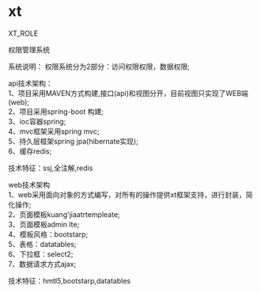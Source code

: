 # xt
XT_ROLE

权限管理系统

系统说明：
权限系统分为2部分：访问权限权限，数据权限;

api技术架构：
<br/>  1、项目采用MAVEN方式构建,接口(api)和视图分开，目前视图只实现了WEB端(web);
<br/>  2、项目采用spring-boot 构建;
<br/>  3、ioc容器spring;
<br/>  4、mvc框架采用spring mvc;
<br/>  5、持久层框架spring jpa(hibernate实现);
<br/>  6、缓存redis;

技术特征：ssj,全注解,redis

web技术架构
<br/>  1、web采用面向对象的方式编写，对所有的操作提供xt框架支持，进行封装，简化操作;
<br/>  2、页面模板kuang'jiaatrtempleate;
<br/>  3、页面模板admin lte;
<br/>  4、模板风格：bootstarp;
<br/>  5、表格：datatables;
<br/>  6、下拉框：select2;
<br/>  7、数据请求方式ajax;

技术特征：hmtl5,bootstarp,datatables
